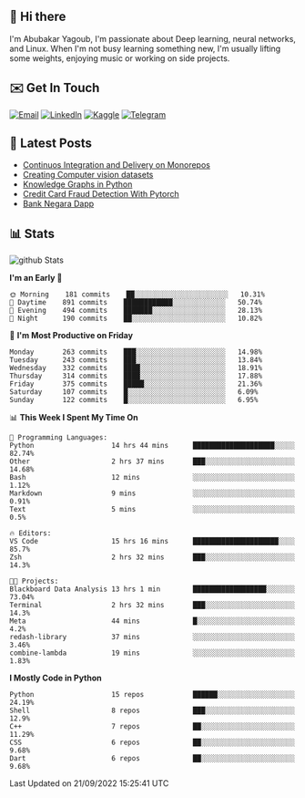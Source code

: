 ## 👋 Hi there

I'm Abubakar Yagoub, I'm passionate about Deep learning, neural networks, and
Linux. When I'm not busy learning something new, I'm usually lifting some
weights, enjoying music or working on side projects.

## ✉️ Get In Touch

[![Email](https://img.shields.io/badge/Email-f1f1f1?style=for-the-badge&logo=gmail&logoColor=0f111a)](mailto:git@blacksuan19.dev)
[![LinkedIn](https://img.shields.io/badge/LinkedIn-0077B5?style=for-the-badge&logo=linkedin&logoColor=white)](https://www.linkedin.com/in/blacksuan19/)
[![Kaggle](https://img.shields.io/badge/Kaggle-5acfff?style=for-the-badge&logo=kaggle&logoColor=white)](http://kaggle.com/abubakaryagob/)
[![Telegram](https://img.shields.io/badge/Telegram-2CA5E0?style=for-the-badge&logo=telegram&logoColor=white)](https://t.me/blacksuan19)

## 📩 Latest Posts

<!-- BLOG-POST-LIST:START -->
- [Continuos Integration and Delivery on Monorepos](http://blacksuan19.dev/blog/github-actions-monorepos/)
- [Creating Computer vision datasets](http://blacksuan19.dev/blog/creating-datasets/)
- [Knowledge Graphs in Python](http://blacksuan19.dev/projects/Knowledge_Graphs/)
- [Credit Card Fraud Detection With Pytorch](http://blacksuan19.dev/projects/credit-card-fraud-detection-with-pytorch/)
- [Bank Negara Dapp](http://blacksuan19.dev/projects/bank-negara/)
<!-- BLOG-POST-LIST:END -->

## 📊 Stats

![github Stats](https://github-readme-stats.vercel.app/api?username=blacksuan19&theme=github_dark&show_icons=true&count_private=true&custom_title=Github%20Stats&hide_border=true)

<!--START_SECTION:waka-->
**I'm an Early 🐤** 

```text
🌞 Morning    181 commits    ██░░░░░░░░░░░░░░░░░░░░░░░   10.31% 
🌆 Daytime    891 commits    ████████████░░░░░░░░░░░░░   50.74% 
🌃 Evening    494 commits    ███████░░░░░░░░░░░░░░░░░░   28.13% 
🌙 Night      190 commits    ██░░░░░░░░░░░░░░░░░░░░░░░   10.82%

```
📅 **I'm Most Productive on Friday** 

```text
Monday       263 commits    ███░░░░░░░░░░░░░░░░░░░░░░   14.98% 
Tuesday      243 commits    ███░░░░░░░░░░░░░░░░░░░░░░   13.84% 
Wednesday    332 commits    ████░░░░░░░░░░░░░░░░░░░░░   18.91% 
Thursday     314 commits    ████░░░░░░░░░░░░░░░░░░░░░   17.88% 
Friday       375 commits    █████░░░░░░░░░░░░░░░░░░░░   21.36% 
Saturday     107 commits    █░░░░░░░░░░░░░░░░░░░░░░░░   6.09% 
Sunday       122 commits    █░░░░░░░░░░░░░░░░░░░░░░░░   6.95%

```


📊 **This Week I Spent My Time On** 

```text
💬 Programming Languages: 
Python                   14 hrs 44 mins      ████████████████████░░░░░   82.74% 
Other                    2 hrs 37 mins       ███░░░░░░░░░░░░░░░░░░░░░░   14.68% 
Bash                     12 mins             ░░░░░░░░░░░░░░░░░░░░░░░░░   1.12% 
Markdown                 9 mins              ░░░░░░░░░░░░░░░░░░░░░░░░░   0.91% 
Text                     5 mins              ░░░░░░░░░░░░░░░░░░░░░░░░░   0.5%

🔥 Editors: 
VS Code                  15 hrs 16 mins      █████████████████████░░░░   85.7% 
Zsh                      2 hrs 32 mins       ███░░░░░░░░░░░░░░░░░░░░░░   14.3%

🐱‍💻 Projects: 
Blackboard Data Analysis 13 hrs 1 min        ██████████████████░░░░░░░   73.04% 
Terminal                 2 hrs 32 mins       ███░░░░░░░░░░░░░░░░░░░░░░   14.3% 
Meta                     44 mins             █░░░░░░░░░░░░░░░░░░░░░░░░   4.2% 
redash-library           37 mins             ░░░░░░░░░░░░░░░░░░░░░░░░░   3.46% 
combine-lambda           19 mins             ░░░░░░░░░░░░░░░░░░░░░░░░░   1.83%

```

**I Mostly Code in Python** 

```text
Python                   15 repos            ██████░░░░░░░░░░░░░░░░░░░   24.19% 
Shell                    8 repos             ███░░░░░░░░░░░░░░░░░░░░░░   12.9% 
C++                      7 repos             ██░░░░░░░░░░░░░░░░░░░░░░░   11.29% 
CSS                      6 repos             ██░░░░░░░░░░░░░░░░░░░░░░░   9.68% 
Dart                     6 repos             ██░░░░░░░░░░░░░░░░░░░░░░░   9.68%

```



 Last Updated on 21/09/2022 15:25:41 UTC
<!--END_SECTION:waka-->
